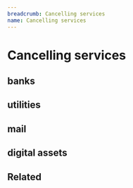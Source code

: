 ```yaml
---
breadcrumb: Cancelling services
name: Cancelling services
---
```


Cancelling services
===========================
## banks
## utilities
## mail
## digital assets
## Related
